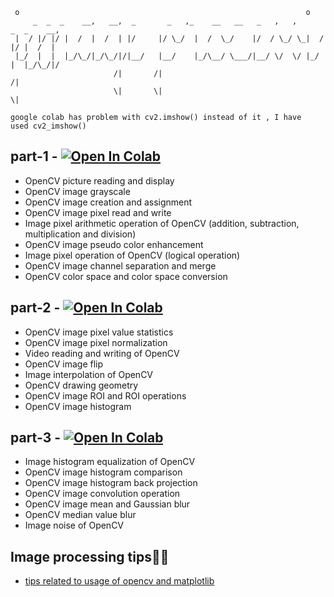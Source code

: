 ```asciiarmor                                                                                                                                       
 o                                                                o               
     _  _  _    __,   __,  _       _   ,_    __   __   _   ,   ,      _  _    __, 
 |  / |/ |/ |  /  |  /  | |/     |/ \_/  |  /  \_/    |/  / \_/ \_|  / |/ |  /  | 
 |_/  |  |  |_/\_/|_/\_/|/|__/   |__/    |_/\__/ \___/|__/ \/  \/ |_/  |  |_/\_/|/
                       /|       /|                                             /| 
                       \|       \|                                             \|
```


`google colab has problem with cv2.imshow()
instead of it , I have  used cv2_imshow()`


## part-1 - [![Open In Colab](https://colab.research.google.com/assets/colab-badge.svg)](https://colab.research.google.com/github/ash11sh/opencv-notes/blob/master/learn_opencv_part1.ipynb)
* OpenCV picture reading and display
* OpenCV image grayscale
* OpenCV image creation and assignment
* OpenCV image pixel read and write
* Image pixel arithmetic operation of OpenCV (addition, subtraction, multiplication and division)
* OpenCV image pseudo color enhancement
* Image pixel operation of OpenCV (logical operation)
* OpenCV image channel separation and merge
* OpenCV color space and color space conversion


## part-2 - [![Open In Colab](https://colab.research.google.com/assets/colab-badge.svg)](https://colab.research.google.com/github/ash11sh/opencv-notes/blob/master/learn_opencv_part2.ipynb)
* OpenCV image pixel value statistics
* OpenCV image pixel normalization
* Video reading and writing of OpenCV
* OpenCV image flip
* Image interpolation of OpenCV
* OpenCV drawing geometry
* OpenCV image ROI and ROI operations
* OpenCV image histogram

## part-3 - [![Open In Colab](https://colab.research.google.com/assets/colab-badge.svg)](https://colab.research.google.com/github/ash11sh/opencv-notes/blob/master/learn_opencv_part3.ipynb)
* Image histogram equalization of OpenCV
* OpenCV image histogram comparison
* OpenCV image histogram back projection
* OpenCV image convolution operation
* OpenCV image mean and Gaussian blur
* OpenCV median value blur
* Image noise of OpenCV

## Image processing tips🌟🌟
- [tips related to usage of opencv and matplotlib](https://github.com/ash11sh/image-processing/blob/master/img-processing%20tips.ipynb)
